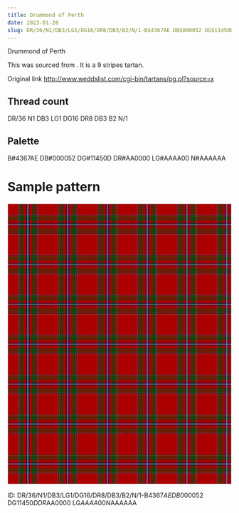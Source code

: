 ```yaml
---
title: Drummond of Perth
date: 2023-01-28
slug: DR/36/N1/DB3/LG1/DG16/DR8/DB3/B2/N/1-B$4367AE DB$000052 DG$11450D DR$AA0000 LG$AAAA00 N$AAAAAA
---
```

Drummond of Perth

This was sourced from <no value>.  It is a 9 stripes tartan.

Original link http://www.weddslist.com/cgi-bin/tartans/pg.pl?source=x

## Thread count
DR/36 N1 DB3 LG1 DG16 DR8 DB3 B2 N/1

## Palette
B#4367AE DB#000052 DG#11450D DR#AA0000 LG#AAAA00 N#AAAAAA

# Sample pattern

![Tartan detail](tartan.png "DR/36 N1 DB3 LG1 DG16 DR8 DB3 B2 N/1 tartan")

ID: DR/36/N1/DB3/LG1/DG16/DR8/DB3/B2/N/1-B$4367AE DB$000052 DG$11450D DR$AA0000 LG$AAAA00 N$AAAAAA
